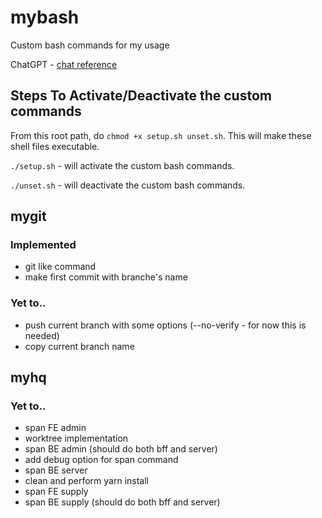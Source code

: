 # mybash
Custom bash commands for my usage

ChatGPT - [chat reference](https://chat.openai.com/share/bbb5ef1f-426c-47d0-90c5-938bdd0280df)


## Steps To Activate/Deactivate the custom commands
From this root path, do `chmod +x setup.sh unset.sh`. This will make these shell files executable.


`./setup.sh` - will activate the custom bash commands.

`./unset.sh` - will deactivate the custom bash commands.


## mygit

### Implemented
* git like command
* make first commit with branche's name
### Yet to..
* push current branch with some options (--no-verify - for now this is needed)
* copy current branch name


## myhq

### Yet to..
* span FE admin
* worktree implementation
* span BE admin (should do both bff and server)
* add debug option for span command
* span BE server
* clean and perform yarn install
* span FE supply
* span BE supply (should do both bff and server)

